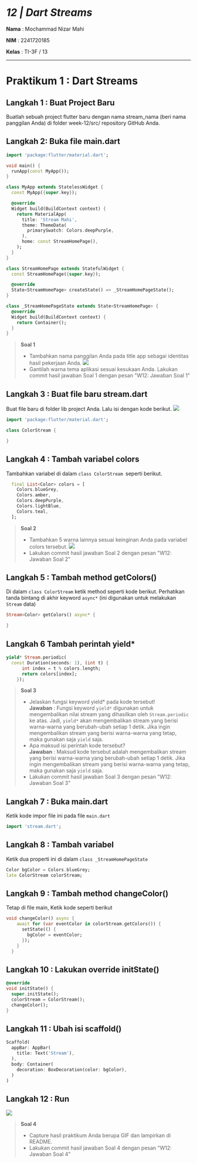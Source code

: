 # *12 | Dart Streams*

**Nama** : Mochammad Nizar Mahi

**NIM** : 2241720185

**Kelas** : TI-3F / 13

---

# Praktikum 1 : Dart Streams

## Langkah 1 : Buat Project Baru
Buatlah sebuah project flutter baru dengan nama stream_nama (beri nama panggilan Anda) di folder week-12/src/ repository GitHub Anda.

## Langkah 2: Buka file main.dart
```dart
import 'package:flutter/material.dart';

void main() {
  runApp(const MyApp());
}

class MyApp extends StatelessWidget {
  const MyApp({super.key});

  @override
  Widget build(BuildContext context) {
    return MaterialApp(
      title: 'Stream Mahi',
      theme: ThemeData(
        primarySwatch: Colors.deepPurple,
      ),
      home: const StreamHomePage(),
    );
  }
}

class StreamHomePage extends StatefulWidget {
  const StreamHomePage({super.key});

  @override
  State<StreamHomePage> createState() => _StreamHomePageState();
}

class _StreamHomePageState extends State<StreamHomePage> {
  @override
  Widget build(BuildContext context) {
    return Container();
  }
}
```
>**Soal 1**
>- Tambahkan nama panggilan Anda pada title app sebagai identitas hasil pekerjaan Anda.
![](assets/Soal1.png)
>- Gantilah warna tema aplikasi sesuai kesukaan Anda.
Lakukan commit hasil jawaban Soal 1 dengan pesan "W12: Jawaban Soal 1"

## Langkah 3 : Buat file baru stream.dart
Buat file baru di folder lib project Anda. Lalu isi dengan kode berikut.
![](assets/P1L3.png)
```dart
import 'package:flutter/material.dart';

class ColorStream {

}
```
## Langkah 4 : Tambah variabel colors
Tambahkan variabel di dalam `class ColorStream `seperti berikut.
```dart
  final List<Color> colors = [
    Colors.blueGrey,
    Colors.amber,
    Colors.deepPurple,
    Colors.lightBlue,
    Colors.teal,
  ];
```

>**Soal 2**
>- Tambahkan 5 warna lainnya sesuai keinginan Anda pada variabel colors tersebut.
![](assets/Soal%202.png)
>- Lakukan commit hasil jawaban Soal 2 dengan pesan "W12: Jawaban Soal 2"

## Langkah 5 : Tambah method getColors()
Di dalam `class ColorStream` ketik method seperti kode berikut. Perhatikan tanda bintang di akhir keyword `async*` (ini digunakan untuk melakukan `Stream` data)

```dart
Stream<Color> getColors() async* {

}
```
## Langkah 6 Tambah perintah yield*
```dart
yield* Stream.periodic(
  const Duration(seconds: 1), (int t) {
      int index = t % colors.length;
      return colors[index];
    });
```
>**Soal 3**
>- Jelaskan fungsi keyword yield* pada kode tersebut!  
> **Jawaban** : Fungsi keyword `yield*` digunakan untuk mengembalikan nilai stream yang dihasilkan oleh `Stream.periodic` ke atas. Jadi, `yield*` akan mengembalikan stream yang berisi warna-warna yang berubah-ubah setiap 1 detik. Jika ingin mengembalikan stream yang berisi warna-warna yang tetap, maka gunakan saja `yield` saja.
>- Apa maksud isi perintah kode tersebut?  
> **Jawaban** : Maksud kode tersebut adalah mengembalikan stream yang berisi warna-warna yang berubah-ubah setiap 1 detik. Jika ingin mengembalikan stream yang berisi warna-warna yang tetap, maka gunakan saja `yield` saja.
>- Lakukan commit hasil jawaban Soal 3 dengan pesan "W12: Jawaban Soal 3"

## Langkah 7 : Buka main.dart
Ketik kode impor file ini pada file `main.dart`
```dart
import 'stream.dart';
```
## Langkah 8 : Tambah variabel
Ketik dua properti ini di dalam `class _StreamHomePageState`
```dart
Color bgColor = Colors.blueGrey;
late ColorStream colorStream;
```
## Langkah 9 : Tambah method changeColor()
Tetap di file main, Ketik kode seperti berikut
```dart
void changeColor() async {
    await for (var eventColor in colorStream.getColors()) {
      setState(() {
        bgColor = eventColor;
      });
    }
  }
```
## Langkah 10 : Lakukan override initState()
```dart
@override
void initState() {
  super.initState();
  colorStream = ColorStream();
  changeColor();
}
```
## Langkah 11 : Ubah isi scaffold()
```dart
Scaffold(
  appBar: AppBar(
    title: Text('Stream'),
  ),
  body: Container(
    decoration: BoxDecoration(color: bgColor),
  )
)
```
## Langkah 12 : Run
![](assets/P1.gif)
>**Soal 4**
>- Capture hasil praktikum Anda berupa GIF dan lampirkan di README.
>- Lakukan commit hasil jawaban Soal 4 dengan pesan "W12: Jawaban Soal 4"